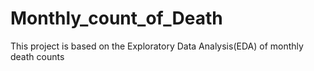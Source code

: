 # Monthly_count_of_Death
This project is based on the Exploratory Data Analysis(EDA) of monthly death counts

